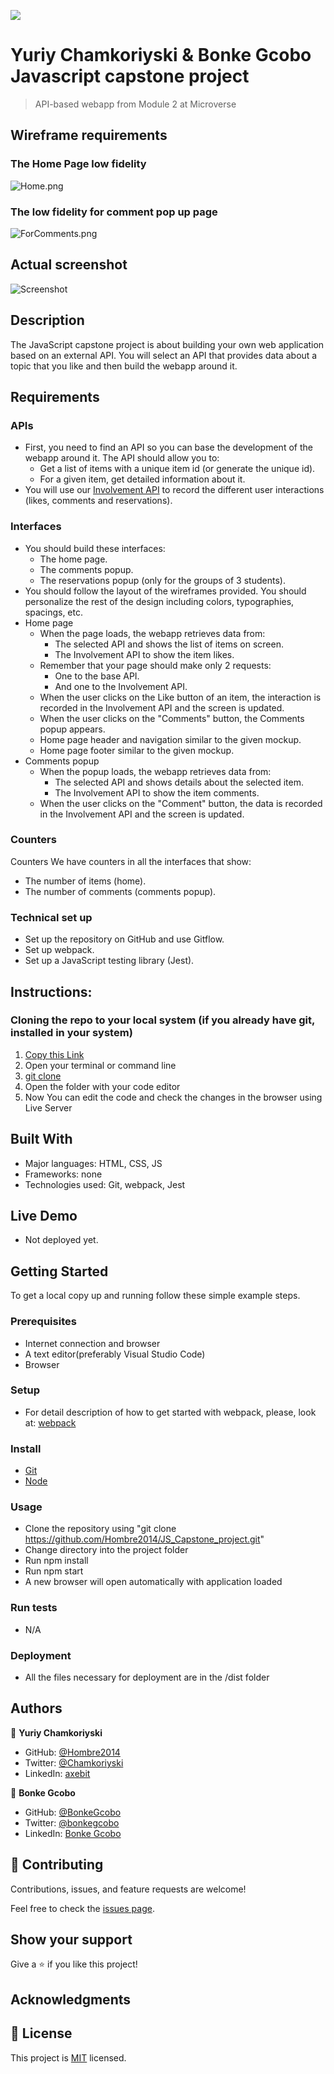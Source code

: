 ![](https://img.shields.io/badge/Microverse-blueviolet)

# Yuriy Chamkoriyski & Bonke Gcobo Javascript capstone project

> API-based webapp from Module 2 at Microverse

## Wireframe requirements

### The Home Page  low fidelity
![Home.png](./Home.png)

### The low fidelity for comment pop up page
![ForComments.png](./ForComments.png)

## Actual screenshot
![Screenshot](./src/Screenshot.png)

## Description
The JavaScript capstone project  is about building your own web application based on an external API. You will select an API that provides data about a topic that you like and then build the webapp around it.

## Requirements

### APIs
- First, you need to find an API so you can base the development of the webapp around it. The API should allow you to:
  - Get a list of items with a unique item id (or generate the unique id).
  - For a given item, get detailed information about it.
- You will use our [Involvement API](https://www.notion.so/Involvement-API-869e60b5ad104603aa6db59e08150270) to record the different user interactions (likes, comments and reservations).

### Interfaces
- You should build these interfaces:
  - The home page.
  - The comments popup.
  - The reservations popup (only for the groups of 3 students).
- You should follow the layout of the wireframes provided. You should personalize the rest of the design including colors, typographies, spacings, etc.
- Home page
  - When the page loads, the webapp retrieves data from:
    - The selected API and shows the list of items on screen.
    - The Involvement API to show the item likes.
  - Remember that your page should make only 2 requests:
    - One to the base API.
    - And one to the Involvement API.
  - When the user clicks on the Like button of an item, the interaction is recorded in the Involvement API and the screen is updated.
  - When the user clicks on the "Comments" button, the Comments popup appears.
  - Home page header and navigation similar to the given mockup.
  - Home page footer similar to the given mockup.
- Comments popup
  - When the popup loads, the webapp retrieves data from:
    - The selected API and shows details about the selected item.
    - The Involvement API to show the item comments.
  - When the user clicks on the "Comment" button, the data is recorded in the Involvement API and the screen is updated.

### Counters
Counters We have counters in all the interfaces that show:
- The number of items (home).
- The number of comments (comments popup).

### Technical set up
- Set up the repository on GitHub and use Gitflow.
- Set up webpack.
- Set up a JavaScript testing library (Jest).

## Instructions:

 ### Cloning the repo to your local system (if you already have git, installed in your system)

 1) [Copy this Link](https://github.com/Hombre2014/JS_Capstone_project.git)
 2) Open your terminal or command line
 3) [git clone](https://github.com/Hombre2014/JS_Capstone_project.git)
 4) Open the folder with your code editor
 5) Now You can edit the code and check the changes in the browser using Live Server

## Built With

- Major languages: HTML, CSS, JS
- Frameworks: none
- Technologies used: Git, webpack, Jest

## Live Demo

- Not deployed yet.

## Getting Started

To get a local copy up and running follow these simple example steps.

### Prerequisites

- Internet connection and browser
- A text editor(preferably Visual Studio Code)
- Browser

### Setup

- For detail description of how to get started with webpack, please, look at: [webpack](https://webpack.js.org/guides/getting-started/)

### Install

- [Git](https://git-scm.com/downloads)
- [Node](https://nodejs.org/en/download/)

### Usage

- Clone the repository using "git clone https://github.com/Hombre2014/JS_Capstone_project.git"
- Change directory into the project folder
- Run npm install
- Run npm start
- A new browser will open automatically with application loaded

### Run tests

- N/A

### Deployment

- All the files necessary for deployment are in the /dist folder

## Authors

👤 **Yuriy Chamkoriyski**

- GitHub: [@Hombre2014](https://github.com/Hombre2014)
- Twitter: [@Chamkoriyski](https://twitter.com/Chamkoriyski)
- LinkedIn: [axebit](https://linkedin.com/in/axebit)

👤 **Bonke Gcobo**

- GitHub: [@BonkeGcobo](https://github.com/BonkeGcobo)
- Twitter: [@bonkegcobo](https://twitter.com/bonkegcobo)
- LinkedIn: [Bonke Gcobo](https://www.linkedin.com/in/bonke-gcobo-28a763125/)

## 🤝 Contributing

Contributions, issues, and feature requests are welcome!

Feel free to check the [issues page](https://github.com/Hombre2014/JS_Capstone_project.git/issues).

## Show your support

Give a ⭐️ if you like this project!

## Acknowledgments


## 📝 License

This project is [MIT](./license.md) licensed.